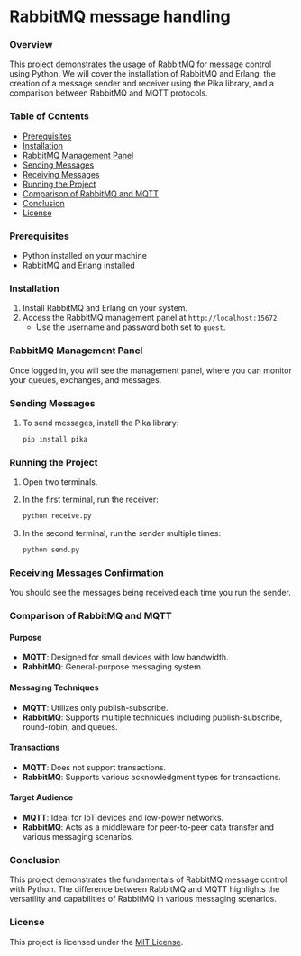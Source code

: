 # RabbitMQ message handling

### Overview

This project demonstrates the usage of RabbitMQ for message control using Python. We will cover the installation of RabbitMQ and Erlang, the creation of a message sender and receiver using the Pika library, and a comparison between RabbitMQ and MQTT protocols.

### Table of Contents

- [Prerequisites](#prerequisites)
- [Installation](#installation)
- [RabbitMQ Management Panel](#rabbitmq-management-panel)
- [Sending Messages](#sending-messages)
- [Receiving Messages](#receiving-messages)
- [Running the Project](#running-the-project)
- [Comparison of RabbitMQ and MQTT](#comparison-of-rabbitmq-and-mqtt)
- [Conclusion](#conclusion)
- [License](#license)

### Prerequisites

- Python installed on your machine
- RabbitMQ and Erlang installed

### Installation

1. Install RabbitMQ and Erlang on your system.
2. Access the RabbitMQ management panel at `http://localhost:15672`.
   - Use the username and password both set to `guest`.

### RabbitMQ Management Panel

Once logged in, you will see the management panel, where you can monitor your queues, exchanges, and messages.

### Sending Messages

1. To send messages, install the Pika library:

   ```bash
   pip install pika

### Running the Project

1. Open two terminals.

2. In the first terminal, run the receiver:

   ```bash
   python receive.py

3. In the second terminal, run the sender multiple times:

   ```bash
   python send.py

### Receiving Messages Confirmation

You should see the messages being received each time you run the sender.

### Comparison of RabbitMQ and MQTT

#### Purpose

- **MQTT**: Designed for small devices with low bandwidth.
- **RabbitMQ**: General-purpose messaging system.

#### Messaging Techniques

- **MQTT**: Utilizes only publish-subscribe.
- **RabbitMQ**: Supports multiple techniques including publish-subscribe, round-robin, and queues.

#### Transactions

- **MQTT**: Does not support transactions.
- **RabbitMQ**: Supports various acknowledgment types for transactions.

#### Target Audience

- **MQTT**: Ideal for IoT devices and low-power networks.
- **RabbitMQ**: Acts as a middleware for peer-to-peer data transfer and various messaging scenarios.

### Conclusion

This project demonstrates the fundamentals of RabbitMQ message control with Python. The difference between RabbitMQ and MQTT highlights the versatility and capabilities of RabbitMQ in various messaging scenarios.

### License

This project is licensed under the [MIT License](LICENSE).
